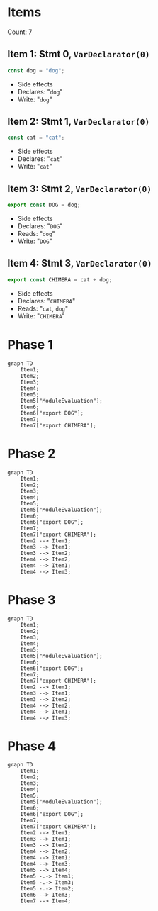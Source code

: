 # Items

Count: 7

## Item 1: Stmt 0, `VarDeclarator(0)`

```js
const dog = "dog";
```

- Side effects
- Declares: "`dog`"
- Write: "`dog`"

## Item 2: Stmt 1, `VarDeclarator(0)`

```js
const cat = "cat";
```

- Side effects
- Declares: "`cat`"
- Write: "`cat`"

## Item 3: Stmt 2, `VarDeclarator(0)`

```js
export const DOG = dog;
```

- Side effects
- Declares: "`DOG`"
- Reads: "`dog`"
- Write: "`DOG`"

## Item 4: Stmt 3, `VarDeclarator(0)`

```js
export const CHIMERA = cat + dog;
```

- Side effects
- Declares: "`CHIMERA`"
- Reads: "`cat`, `dog`"
- Write: "`CHIMERA`"

# Phase 1

```mermaid
graph TD
    Item1;
    Item2;
    Item3;
    Item4;
    Item5;
    Item5["ModuleEvaluation"];
    Item6;
    Item6["export DOG"];
    Item7;
    Item7["export CHIMERA"];
```

# Phase 2

```mermaid
graph TD
    Item1;
    Item2;
    Item3;
    Item4;
    Item5;
    Item5["ModuleEvaluation"];
    Item6;
    Item6["export DOG"];
    Item7;
    Item7["export CHIMERA"];
    Item2 --> Item1;
    Item3 --> Item1;
    Item3 --> Item2;
    Item4 --> Item2;
    Item4 --> Item1;
    Item4 --> Item3;
```

# Phase 3

```mermaid
graph TD
    Item1;
    Item2;
    Item3;
    Item4;
    Item5;
    Item5["ModuleEvaluation"];
    Item6;
    Item6["export DOG"];
    Item7;
    Item7["export CHIMERA"];
    Item2 --> Item1;
    Item3 --> Item1;
    Item3 --> Item2;
    Item4 --> Item2;
    Item4 --> Item1;
    Item4 --> Item3;
```

# Phase 4

```mermaid
graph TD
    Item1;
    Item2;
    Item3;
    Item4;
    Item5;
    Item5["ModuleEvaluation"];
    Item6;
    Item6["export DOG"];
    Item7;
    Item7["export CHIMERA"];
    Item2 --> Item1;
    Item3 --> Item1;
    Item3 --> Item2;
    Item4 --> Item2;
    Item4 --> Item1;
    Item4 --> Item3;
    Item5 --> Item4;
    Item5 -.-> Item1;
    Item5 -.-> Item3;
    Item5 -.-> Item2;
    Item6 --> Item3;
    Item7 --> Item4;
```
